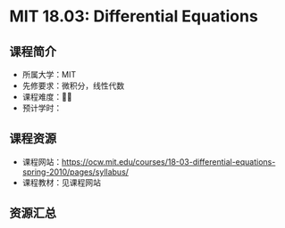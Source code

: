 # MIT 18.03: Differential Equations

## 课程简介

- 所属大学：MIT
- 先修要求：微积分，线性代数
- 课程难度：🌟🌟
- 预计学时：

## 课程资源

- 课程网站：<https://ocw.mit.edu/courses/18-03-differential-equations-spring-2010/pages/syllabus/>
- 课程教材：见课程网站

## 资源汇总

